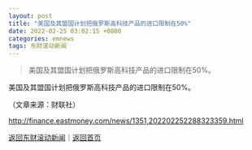 ```yaml
---
layout: post
title: "美国及其盟国计划把俄罗斯高科技产品的进口限制在50%"
date: 2022-02-25 03:02:15 +0800
categories: emnews
tags: 东财滚动新闻
---
```

> 美国及其盟国计划把俄罗斯高科技产品的进口限制在50%。

<p>美国及其盟国计划把俄罗斯高科技产品的进口限制在50%。</p><p class="em_media">（文章来源：财联社）</p>

<http://finance.eastmoney.com/news/1351,202202252288323359.html>

[返回东财滚动新闻](//finews.withounder.com/emnews/)｜[返回首页](//finews.withounder.com/)
